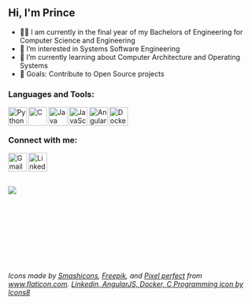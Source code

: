## Hi, I'm Prince 
- 🧑‍🎓    I am currently in the final year of my Bachelors of Engineering for Computer Science and Engineering
- 👀    I’m interested in Systems Software Engineering
- 🌱    I’m currently learning about Computer Architecture and Operating Systems
- 🥅    Goals: Contribute to Open Source projects



### Languages and Tools:


[<img align="left" alt="Python" width="38px" src="https://cdn-icons-png.flaticon.com/512/2570/2570575.png" />][python]
[<img align="left" alt="C" width="38px" src="https://img.icons8.com/color/48/000000/c-programming.png" />][c]
[<img align="left" alt="Java" width="38px" src="https://cdn-icons-png.flaticon.com/512/3143/3143478.png" />][java]
[<img align="left" alt="JavaScript" width="38px" src="https://cdn-icons-png.flaticon.com/512/1199/1199124.png" />][js]
[<img align="left" alt="Angular" width="38px" src="https://img.icons8.com/color/48/000000/angularjs.png"/>][angular]
[<img align="left" alt="Docker" width="38px" src="https://img.icons8.com/fluency/48/000000/docker.png"/>][docker]
<br />
<br />

### Connect with me:

[<img align="left" alt="Gmail" width="38px" src="https://image.flaticon.com/icons/png/512/281/281786.png" />][mail]
[<img align="left" alt="LinkedIn" width="38px" src="https://img.icons8.com/external-justicon-flat-justicon/64/000000/external-linkedin-social-media-justicon-flat-justicon.png"/>][linkedin]

<br />

<!---
prince-modi/prince-modi is a ✨ special ✨ repository because its `README.md` (this file) appears on your GitHub profile.
You can click the Preview link to take a look at your changes.
--->

<br />
<br />
<br />

<img align="left" src="https://github-readme-stats.vercel.app/api?username=prince-modi&&show_icons=true&title_color=303030&icon_color=ff007f&text_color=808080&bg_color=ffffff" />


[instagram]: https://instagram.com/piirns
[linkedin]: https://www.linkedin.com/in/modi-prince/
[mail]: mailto:princebmodi@gmail.com
[python]: https://www.python.org
[c]: https://en.wikipedia.org/wiki/C_(programming_language)
[linux]: https://www.linux.org/
[java]: https://www.java.com/en/
[js]: https://www.javascript.com/
[angular]: https://angularjs.org/
[docker]: https://www.docker.com/

<br />
<br />
<br />
<br />
<br />
<br />
<br />
<br />
<br />

###### Icons made by <a href="https://www.flaticon.com/authors/smashicons" title="Smashicons">Smashicons</a>, <a href="https://www.freepik.com" title="Freepik">Freepik</a>, and <a href="https://www.flaticon.com/authors/pixel-perfect" title="Pixel perfect">Pixel perfect</a> from <a href="https://www.flaticon.com/" title="Flaticon">www.flaticon.com</a>. <a href="https://icons8.com/icon/5r7axn9IZ0NL/linkedin">Linkedin, AngularJS, Docker, C Programming icon by Icons8</a>
